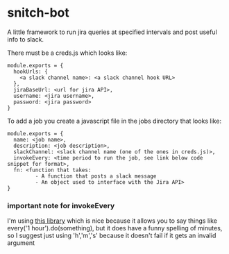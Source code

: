 # snitch-bot
A little framework to run jira queries at specified intervals and post useful info to slack.

There must be a creds.js which looks like:

```
module.exports = {
  hookUrls: {
    <a slack channel name>: <a slack channel hook URL>
  },
  jiraBaseUrl: <url for jira API>,
  username: <jira username>,
  password: <jira password>
}
```

To add a job you create a javascript file in the jobs directory that looks like:

```
module.exports = {
  name: <job name>,
  description: <job description>,
  slackChannel: <slack channel name (one of the ones in creds.js)>,
  invokeEvery: <time period to run the job, see link below code snippet for format>,
  fn: <function that takes:
         - A function that posts a slack message
         - An object used to interface with the Jira API>
}
```
### important note for invokeEvery

I'm using [this library](https://www.npmjs.com/package/schedule) which is nice
because it allows you to say things like every('1 hour').do(something), but it does have a funny
spelling of minutes, so I suggest just using 'h','m','s' because it doesn't fail if it gets
an invalid argument
